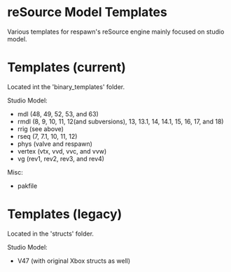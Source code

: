 # reSource Model Templates
Various templates for respawn's reSource engine mainly focused on studio model.

# Templates (current)
Located int the 'binary_templates' folder.

Studio Model:
  - mdl (48, 49, 52, 53, and 63)
  - rmdl (8, 9, 10, 11, 12(and subversions), 13, 13.1, 14, 14.1, 15, 16, 17, and 18)
  - rrig (see above)
  - rseq (7, 7.1, 10, 11, 12)
  - phys (valve and respawn)
  - vertex (vtx, vvd, vvc, and vvw)
  - vg (rev1, rev2, rev3, and rev4)

Misc:
  - pakfile

# Templates (legacy)
Located in the 'structs' folder.

Studio Model:
  - V47 (with original Xbox structs as well)
